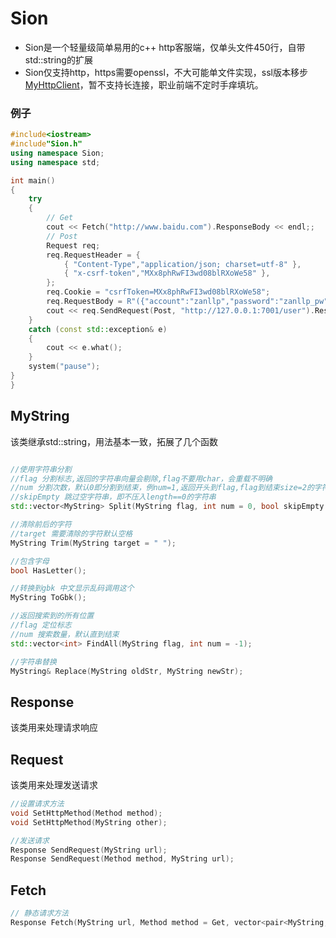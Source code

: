 # Sion
* Sion是一个轻量级简单易用的c++ http客服端，仅单头文件450行，自带std::string的扩展
* Sion仅支持http，https需要openssl，不大可能单文件实现，ssl版本移步[MyHttpClient](https://github.com/zanllp/MyHttpClient)，暂不支持长连接，职业前端不定时手痒填坑。
### 例子
~~~cpp
#include<iostream>
#include"Sion.h"
using namespace Sion;
using namespace std;

int main()
{
	try
	{
		// Get
		cout << Fetch("http://www.baidu.com").ResponseBody << endl;;
		// Post
		Request req;
		req.RequestHeader = {
			{ "Content-Type","application/json; charset=utf-8" },
			{ "x-csrf-token","MXx8phRwFI3wd08blRXoWe58" },
		};
		req.Cookie = "csrfToken=MXx8phRwFI3wd08blRXoWe58";
		req.RequestBody = R"({"account":"zanllp","password":"zanllp_pw"})";
		cout << req.SendRequest(Post, "http://127.0.0.1:7001/user").ResponseBody << endl;
	}
	catch (const std::exception& e)
	{
		cout << e.what();
	}
	system("pause");
}
}
~~~
## MyString
该类继承std::string，用法基本一致，拓展了几个函数

~~~cpp

//使用字符串分割
//flag 分割标志,返回的字符串向量会剔除,flag不要用char，会重载不明确
//num 分割次数，默认0即分割到结束，例num=1,返回开头到flag,flag到结束size=2的字符串向量
//skipEmpty 跳过空字符串，即不压入length==0的字符串
std::vector<MyString> Split(MyString flag, int num = 0, bool skipEmpty = true);

//清除前后的字符
//target 需要清除的字符默认空格
MyString Trim(MyString target = " ");

//包含字母
bool HasLetter();

//转换到gbk 中文显示乱码调用这个
MyString ToGbk();

//返回搜索到的所有位置
//flag 定位标志
//num 搜索数量，默认直到结束
std::vector<int> FindAll(MyString flag, int num = -1);

//字符串替换
MyString& Replace(MyString oldStr, MyString newStr);
~~~

## Response
该类用来处理请求响应
## Request
该类用来处理发送请求
~~~cpp
//设置请求方法 
void SetHttpMethod(Method method);
void SetHttpMethod(MyString other);

//发送请求
Response SendRequest(MyString url);
Response SendRequest(Method method, MyString url);
~~~
## Fetch
~~~cpp
// 静态请求方法
Response Fetch(MyString url, Method method = Get, vector<pair<MyString, MyString>> header = {}, MyString body = "");
~~~
